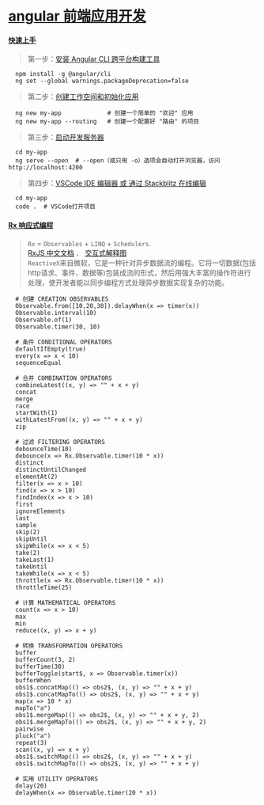 # [**angular 前端应用开发**](https://github.com/angular/angular)

####   [**快速上手**](https://angular.cn/guide/quickstart)

> 第一步：[安装 Angular CLI 跨平台构建工具](https://angular.cn/guide/quickstart#step-1-install-the-angular-cli)

~~~
  npm install -g @angular/cli
  ng set --global warnings.packageDeprecation=false
~~~

> 第二步：[创建工作空间和初始化应用](https://angular.cn/guide/quickstart#step-2-create-a-workspace-and-initial-application)

~~~
  ng new my-app             # 创建一个简单的 "欢迎" 应用
  ng new my-app --routing   # 创建一个配置好 "路由" 的项目
~~~

> 第三步：[启动开发服务器](https://angular.cn/guide/quickstart#step-3-serve-the-application)

~~~
  cd my-app
  ng serve --open  # --open（或只用 -o）选项会自动打开浏览器，访问 http://localhost:4200
~~~

> 第四步：[VSCode IDE 编辑器 或 通过 Stackblitz 在线编辑](http://www.stackblitz.com/)

~~~
  cd my-app
  code .  # VSCode打开项目
~~~


####   [**Rx 响应式编程**](http://reactivex.io/languages.html)

> `Rx` = `Observables` + `LINQ` + `Schedulers`. <br>
  [RxJS 中文文档](https://cn.rx.js.org) 、 [交互式解释图](http://rxmarbles.com) <br>
  `ReactiveX`来自微软，它是一种针对异步数据流的编程。它将一切数据(包括http请求、事件、数据等)包装成流的形式，然后用强大丰富的操作符进行处理，使开发者能以同步编程方式处理异步数据实现复杂的功能。

~~~
  # 创建 CREATION OBSERVABLES
  Observable.from([10,20,30]).delayWhen(x => timer(x))
  Observable.interval(10)
  Observable.of(1)
  Observable.timer(30, 10)
  
  # 条件 CONDITIONAL OPERATORS
  defaultIfEmpty(true)
  every(x => x < 10)
  sequenceEqual
  
  # 合并 COMBINATION OPERATORS
  combineLatest((x, y) => "" + x + y)
  concat
  merge
  race
  startWith(1)
  withLatestFrom((x, y) => "" + x + y)
  zip
  
  # 过滤 FILTERING OPERATORS
  debounceTime(10)
  debounce(x => Rx.Observable.timer(10 * x))
  distinct
  distinctUntilChanged
  elementAt(2)
  filter(x => x > 10)
  find(x => x > 10)
  findIndex(x => x > 10)
  first
  ignoreElements
  last
  sample
  skip(2)
  skipUntil
  skipWhile(x => x < 5)
  take(2)
  takeLast(1)
  takeUntil
  takeWhile(x => x < 5)
  throttle(x => Rx.Observable.timer(10 * x))
  throttleTime(25)
  
  # 计算 MATHEMATICAL OPERATORS
  count(x => x > 10)
  max
  min
  reduce((x, y) => x + y)
  
  # 转换 TRANSFORMATION OPERATORS
  buffer
  bufferCount(3, 2)
  bufferTime(30)
  bufferToggle(start$, x => Observable.timer(x))
  bufferWhen
  obs1$.concatMap(() => obs2$, (x, y) => "" + x + y)
  obs1$.concatMapTo(() => obs2$, (x, y) => "" + x + y)
  map(x => 10 * x)
  mapTo("a")
  obs1$.mergeMap(() => obs2$, (x, y) => "" + x + y, 2)
  obs1$.mergeMapTo(() => obs2$, (x, y) => "" + x + y, 2)
  pairwise
  pluck("a")
  repeat(3)
  scan((x, y) => x + y)
  obs1$.switchMap(() => obs2$, (x, y) => "" + x + y)
  obs1$.switchMapTo(() => obs2$, (x, y) => "" + x + y)
  
  # 实用 UTILITY OPERATORS
  delay(20)
  delayWhen(x => Observable.timer(20 * x))
~~~


